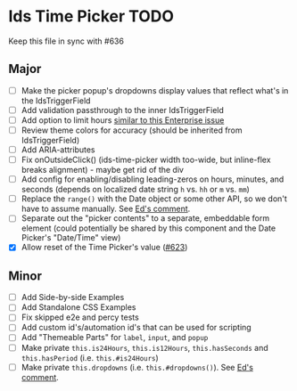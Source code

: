 # Ids Time Picker TODO

Keep this file in sync with #636

## Major

- [ ] Make the picker popup's dropdowns display values that reflect what's in the IdsTriggerField
- [ ] Add validation passthrough to the inner IdsTriggerField
- [ ] Add option to limit hours [similar to this Enterprise issue](https://github.com/infor-design/enterprise/issues/5880)
- [ ] Review theme colors for accuracy (should be inherited from IdsTriggerField)
- [ ] Add ARIA-attributes
- [ ] Fix onOutsideClick() (ids-time-picker width too-wide, but inline-flex breaks alignment) - maybe get rid of the div
- [ ] Add config for enabling/disabling leading-zeros on hours, minutes, and seconds (depends on localized date string `h` vs. `hh` or `m` vs. `mm`)
- [ ] Replace the `range()` with the Date object or some other API, so we don't have to assume manually. See [Ed's comment](https://github.com/infor-design/enterprise-wc/pull/432#discussion_r756304951).
- [ ] Separate out the "picker contents" to a separate, embeddable form element (could potentially be shared by this component and the Date Picker's "Date/Time" view)
- [x] Allow reset of the Time Picker's value ([#623](https://github.com/infor-design/enterprise-wc/issues/623))

## Minor

- [ ] Add Side-by-side Examples
- [ ] Add Standalone CSS Examples
- [ ] Fix skipped e2e and percy tests
- [ ] Add custom id's/automation id's that can be used for scripting
- [ ] Add "Themeable Parts" for `label`, `input`, and `popup`
- [ ] Make private `this.is24Hours`, `this.is12Hours`, `this.hasSeconds` and `this.hasPeriod` (i.e. `this.#is24Hours`)
- [ ] Make private `this.dropdowns` (i.e. `this.#dropdowns()`). See [Ed's comment](https://github.com/infor-design/enterprise-wc/pull/432#discussion_r756209961).
